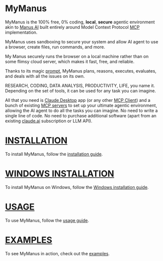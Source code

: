 MyManus
========
 
MyManus is the 100% free, 0% coding, **local**, **secure** agentic environment akin to [Manus AI](https://manus.im/) built entirely around Model Context Protocol [MCP](https://modelcontextprotocol.io/introduction) implementation.

MyManus uses sandboxing to secure your system and allow AI agent to use a browser, create files, run commands, and more.

My Manus securely runs the browser on a local machine rather than on some flimsy cloud server, which makes it fast, free, and reliable.

Thanks to its magic [prompt](./prompts/prompt.md), MyManus plans, reasons, executes, evaluates, and deals with all the issues on its own. 

RESEARCH, CODING, DATA ANALYSIS, PRODUCTIVITY, LIFE, you name it. Depending on the set of tools, it can be used for any task you can imagine.

All that you need is [Claude Desktop](https://github.com/emsi/claude-desktop) app (or any other [MCP Client](https://modelcontextprotocol.io/clients)) and a bunch of existing [MCP servers](https://modelcontextprotocol.io/examples) to set up your ultimate agentic environment, allowing the AI agent to do all the tasks you can imagine. No need to write a single line of code. No need to purchase additional software (apart from an existing [claude.ai](https://claude.ai/) subscription or LLM API).


# [INSTALLATION](./INSTALL.md)
To install MyManus, follow the [installation guide](./INSTALL.md).

# [WINDOWS INSTALLATION](./WINDOWS_INSTALL.md)
To install MyManus on Windows, follow the [Windows installation guide](./WINDOWS_INSTALL.md).

# [USAGE](./USAGE.md)
To use MyManus, follow the [usage guide](./USAGE.md).

# [EXAMPLES](./EXAMPLES.md)

To see MyManus in action, check out the [examples](./EXAMPLES.md).